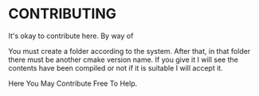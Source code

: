 # CONTRIBUTING

It's okay to contribute here. By way of

You must create a folder according to the system. After that, in that folder there must be another cmake version name. If you give it I will see the contents have been compiled or not if it is suitable I will accept it.

Here You May Contribute Free To Help.
